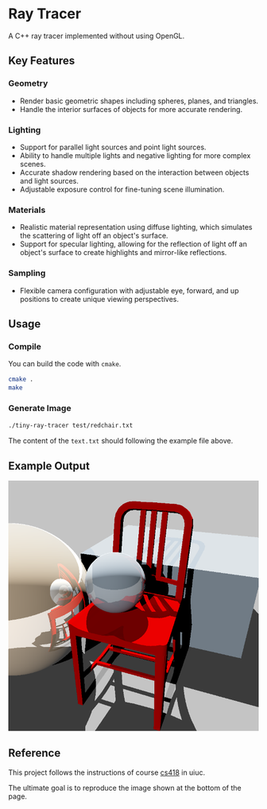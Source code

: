 # Ray Tracer

A C++ ray tracer implemented without using OpenGL.

## Key Features

### Geometry

- Render basic geometric shapes including spheres, planes, and triangles.
- Handle the interior surfaces of objects for more accurate rendering.

### Lighting

- Support for parallel light sources and point light sources.
- Ability to handle multiple lights and negative lighting for more complex scenes.
- Accurate shadow rendering based on the interaction between objects and light sources.
- Adjustable exposure control for fine-tuning scene illumination.

### Materials

- Realistic material representation using diffuse lighting, which simulates the scattering of light off an object's surface.
- Support for specular lighting, allowing for the reflection of light off an object's surface to create highlights and mirror-like reflections.

### Sampling

- Flexible camera configuration with adjustable eye, forward, and up positions to create unique viewing perspectives.

## Usage

### Compile

You can build the code with `cmake`.

```sh
cmake .
make
```

### Generate Image

```sh
./tiny-ray-tracer test/redchair.txt
```

The content of the `text.txt` should following the example file above.

## Example Output

![mpray_redchair](./redchair.png)

## Reference

This project follows the instructions of course [cs418](https://cs418.cs.illinois.edu/website/mps/raytracer.html) in uiuc.

The ultimate goal is to reproduce the image shown at the bottom of the page.
